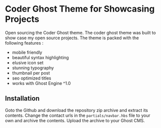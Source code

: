 
# Coder Ghost Theme for Showcasing Projects
Open sourcing the Coder Ghost theme. The coder ghost theme was built to show case my open source projects. The theme is packed with the following features :  

- mobile friendly
- beautiful syntax highlighting
- elusive icon set
- stunning typography
- thumbnail per post
- seo optimized titles
- works with Ghost Engine ^1.0


## Installation 
Goto the Github and download the repository zip archive and extract its contents. Change the contact urls in the `partials/navbar.hbs` file to your own and archive the contents. Upload the archive to your Ghost CMS. 
